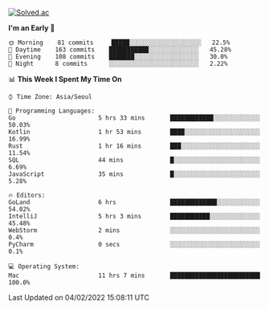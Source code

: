 [![Solved.ac](http://mazassumnida.wtf/api/v2/generate_badge?boj=kuckjwi)](https://solved.ac/kuckjwi)
<!--START_SECTION:waka-->
**I'm an Early 🐤** 

```text
🌞 Morning    81 commits     █████░░░░░░░░░░░░░░░░░░░░   22.5% 
🌆 Daytime    163 commits    ███████████░░░░░░░░░░░░░░   45.28% 
🌃 Evening    108 commits    ███████░░░░░░░░░░░░░░░░░░   30.0% 
🌙 Night      8 commits      ░░░░░░░░░░░░░░░░░░░░░░░░░   2.22%

```


📊 **This Week I Spent My Time On** 

```text
⌚︎ Time Zone: Asia/Seoul

💬 Programming Languages: 
Go                       5 hrs 33 mins       ████████████░░░░░░░░░░░░░   50.03% 
Kotlin                   1 hr 53 mins        ████░░░░░░░░░░░░░░░░░░░░░   16.99% 
Rust                     1 hr 16 mins        ███░░░░░░░░░░░░░░░░░░░░░░   11.54% 
SQL                      44 mins             █░░░░░░░░░░░░░░░░░░░░░░░░   6.69% 
JavaScript               35 mins             █░░░░░░░░░░░░░░░░░░░░░░░░   5.28%

🔥 Editors: 
GoLand                   6 hrs               █████████████░░░░░░░░░░░░   54.02% 
IntelliJ                 5 hrs 3 mins        ███████████░░░░░░░░░░░░░░   45.48% 
WebStorm                 2 mins              ░░░░░░░░░░░░░░░░░░░░░░░░░   0.4% 
PyCharm                  0 secs              ░░░░░░░░░░░░░░░░░░░░░░░░░   0.1%

💻 Operating System: 
Mac                      11 hrs 7 mins       █████████████████████████   100.0%

```


 Last Updated on 04/02/2022 15:08:11 UTC
<!--END_SECTION:waka-->
